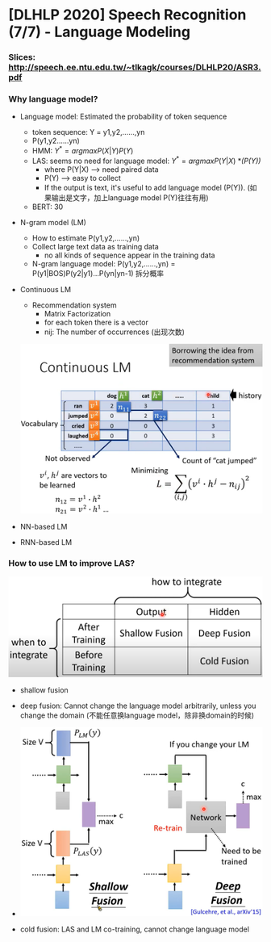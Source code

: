 # [DLHLP 2020] Speech Recognition (7/7) - Language Modeling

### Slices: http://speech.ee.ntu.edu.tw/~tlkagk/courses/DLHLP20/ASR3.pdf
### Why language model?

* Language model: Estimated the probability of token sequence

  * token sequence: Y = y1,y2,......,yn
  * P(y1,y2......yn)
  * HMM:   $Y^*=arg maxP(X|Y)P(Y)$
  * LAS: seems no need for language model: $Y^*=argmaxP(Y|X)$ **(*P(Y))**
    * where P(Y|X) --> need paired data
    * P(Y) --> easy to collect
    * If the output is text, it's useful to add language model (P(Y)). (如果输出是文字，加上language model P(Y)往往有用)
  * BERT: 30 

* N-gram model (LM)

  * How to estimate P(y1,y2,……,yn)
  * Collect large text data as training data
    * no all kinds of sequence appear in the training data
  * N-gram language model: P(y1,y2,……,yn) = P(y1|BOS)P(y2|y1)...P(yn|yn-1) 拆分概率

* Continuous LM

  * Recommendation system
    * Matrix Factorization
    * for each token there is a vector
    * nij: The number of occurrences (出现次数)

  ![3](./screenshot/SP7/3.PNG)

* NN-based LM

* RNN-based LM

### How to use LM to improve LAS?

![1](./screenshot/SP7/1.PNG)

* shallow fusion
* deep fusion: Cannot change the language model arbitrarily, unless you change the domain (不能任意换language model，除非换domain的时候)
* <img src="./screenshot/SP7/2.PNG" alt="2" style="zoom:75%;" />

* cold fusion: LAS and LM co-training, cannot change language model